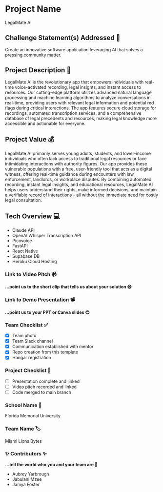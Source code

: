 # Project Name
LegalMate AI

## Challenge Statement(s) Addressed 🎯
Create an innovative software application leveraging AI that solves a pressing community matter.

## Project Description 🤯
LegalMate AI is the revolutionary app that empowers individuals with real-time voice-activated recording, legal insights, and instant access to resources. Our cutting-edge platform utilizes advanced natural language processing and machine learning algorithms to analyze conversations in real-time, providing users with relevant legal information and potential red flags during critical interactions. The app features secure cloud storage for recordings, automated transcription services, and a comprehensive database of legal precedents and resources, making legal knowledge more accessible and actionable for everyone.

## Project Value 💰
LegalMate AI primarily serves young adults, students, and lower-income individuals who often lack access to traditional legal resources or face intimidating interactions with authority figures. Our app provides these vulnerable populations with a free, user-friendly tool that acts as a digital witness, offering real-time guidance during encounters with law enforcement, landlords, or workplace disputes. By combining automated recording, instant legal insights, and educational resources, LegalMate AI helps users understand their rights, make informed decisions, and maintain a verifiable record of interactions - all without the immediate need for costly legal consultation.

## Tech Overview 💻
* Claude API
* OpenAI Whisper Transcription API
* Picovoice
* FastAPI
* React Native
* Supabase DB
* Heroku Cloud Hosting

### Link to Video Pitch 📹
**...point us to the short clip that tells us about your solution 😄**

### Link to Demo Presentation 📽
**...point us to your PPT or Canva slides 😍**

### Team Checklist ✅
- [X] Team photo
- [X] Team Slack channel
- [X] Communication established with mentor
- [X] Repo creation from this template
- [X] Hangar registration

### Project Checklist 🏁
- [ ] Presentation complete and linked
- [ ] Video pitch recorded and linked
- [ ] Code merged to main branch

### School Name 🏫
Florida Memorial University

### Team Name 🏷
Miami Lions Bytes

### ✨ Contributors ✨
**...tell the world who you and your team are 🙂**
* Aubrey Yarbrough
* Jabulani Mzee
* Jamya Foster
